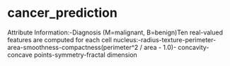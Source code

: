 # cancer_prediction
Attribute Information:-Diagnosis (M=malignant, B=benign)Ten real-valued features are computed for each cell nucleus:-radius-texture-perimeter-area-smoothness-compactness(perimeter^2 / area - 1.0)- concavity-concave points-symmetry-fractal dimension

